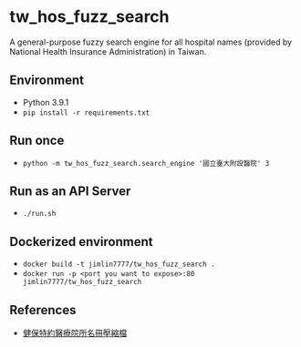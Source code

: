 # tw_hos_fuzz_search
A general-purpose fuzzy search engine for all hospital names (provided by National Health Insurance Administration) in Taiwan.

## Environment
* Python 3.9.1
* `pip install -r requirements.txt`

## Run once
* `python -m tw_hos_fuzz_search.search_engine '國立臺大附設醫院' 3`

## Run as an API Server
* `./run.sh`

## Dockerized environment
* `docker build -t jimlin7777/tw_hos_fuzz_search .`
* `docker run -p <port you want to expose>:80 jimlin7777/tw_hos_fuzz_search`


## References
* [健保特約醫療院所名冊壓縮檔](https://www.nhi.gov.tw/DL.aspx?sitessn=292&u=LzAwMS9VcGxvYWQvMjkyL3JlbGZpbGUvMC84NDY3L2hvc3Bic2Muemlw&n=aG9zcGJzYy56aXA%3d&ico%20=.zip)
